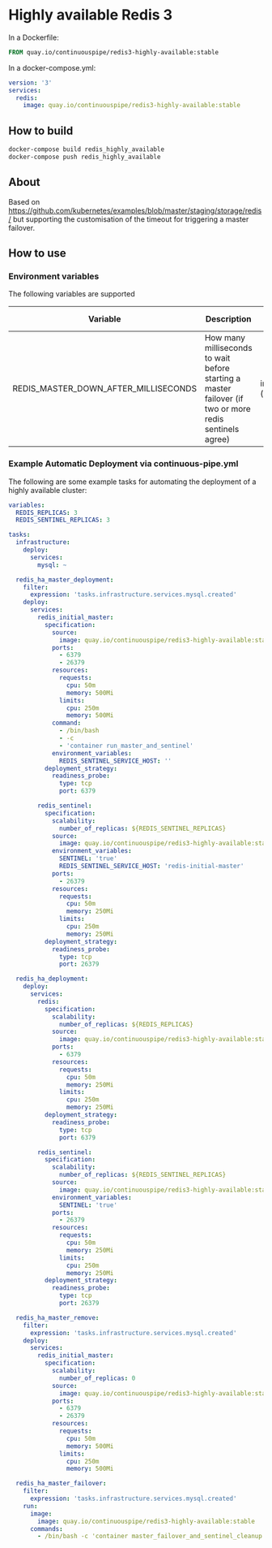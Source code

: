 # Highly available Redis 3

In a Dockerfile:
```Dockerfile
FROM quay.io/continuouspipe/redis3-highly-available:stable
```

In a docker-compose.yml:
```yml
version: '3'
services:
  redis:
    image: quay.io/continuouspipe/redis3-highly-available:stable
```

## How to build
```bash
docker-compose build redis_highly_available
docker-compose push redis_highly_available
```

## About

Based on https://github.com/kubernetes/examples/blob/master/staging/storage/redis/ but supporting the customisation
of the timeout for triggering a master failover.

## How to use

### Environment variables

The following variables are supported

Variable | Description | Expected values | Default
--- | --- | --- | ----
REDIS_MASTER_DOWN_AFTER_MILLISECONDS | How many milliseconds to wait before starting a master failover (if two or more redis sentinels agree) | integer (milliseconds) | 5000

### Example Automatic Deployment via continuous-pipe.yml

The following are some example tasks for automating the deployment of a highly available cluster:

```yaml
variables:
  REDIS_REPLICAS: 3
  REDIS_SENTINEL_REPLICAS: 3

tasks:
  infrastructure:
    deploy:
      services:
        mysql: ~

  redis_ha_master_deployment:
    filter:
      expression: 'tasks.infrastructure.services.mysql.created'
    deploy:
      services:
        redis_initial_master:
          specification:
            source:
              image: quay.io/continuouspipe/redis3-highly-available:stable
            ports:
              - 6379
              - 26379
            resources:
              requests:
                cpu: 50m
                memory: 500Mi
              limits:
                cpu: 250m
                memory: 500Mi
            command:
              - /bin/bash
              - -c
              - 'container run_master_and_sentinel'
            environment_variables:
              REDIS_SENTINEL_SERVICE_HOST: ''
          deployment_strategy:
            readiness_probe:
              type: tcp
              port: 6379

        redis_sentinel:
          specification:
            scalability:
              number_of_replicas: ${REDIS_SENTINEL_REPLICAS}
            source:
              image: quay.io/continuouspipe/redis3-highly-available:stable
            environment_variables:
              SENTINEL: 'true'
              REDIS_SENTINEL_SERVICE_HOST: 'redis-initial-master'
            ports:
              - 26379
            resources:
              requests:
                cpu: 50m
                memory: 250Mi
              limits:
                cpu: 250m
                memory: 250Mi
          deployment_strategy:
            readiness_probe:
              type: tcp
              port: 26379

  redis_ha_deployment:
    deploy:
      services:
        redis:
          specification:
            scalability:
              number_of_replicas: ${REDIS_REPLICAS}
            source:
              image: quay.io/continuouspipe/redis3-highly-available:stable
            ports:
              - 6379
            resources:
              requests:
                cpu: 50m
                memory: 250Mi
              limits:
                cpu: 250m
                memory: 250Mi
          deployment_strategy:
            readiness_probe:
              type: tcp
              port: 6379

        redis_sentinel:
          specification:
            scalability:
              number_of_replicas: ${REDIS_SENTINEL_REPLICAS}
            source:
              image: quay.io/continuouspipe/redis3-highly-available:stable
            environment_variables:
              SENTINEL: 'true'
            ports:
              - 26379
            resources:
              requests:
                cpu: 50m
                memory: 250Mi
              limits:
                cpu: 250m
                memory: 250Mi
          deployment_strategy:
            readiness_probe:
              type: tcp
              port: 26379

  redis_ha_master_remove:
    filter:
      expression: 'tasks.infrastructure.services.mysql.created'
    deploy:
      services:
        redis_initial_master:
          specification:
            scalability:
              number_of_replicas: 0
            source:
              image: quay.io/continuouspipe/redis3-highly-available:stable
            ports:
              - 6379
              - 26379
            resources:
              requests:
                cpu: 50m
                memory: 500Mi
              limits:
                cpu: 250m
                memory: 500Mi

  redis_ha_master_failover:
    filter:
      expression: 'tasks.infrastructure.services.mysql.created'
    run:
      image:
        image: quay.io/continuouspipe/redis3-highly-available:stable
      commands:
        - /bin/bash -c 'container master_failover_and_sentinel_cleanup'
```
